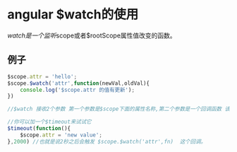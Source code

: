 # angular $watch的使用

$watch 是一个监听$scope或者$rootScope属性值改变的函数。

## 例子
```js
$scope.attr = 'hello';
$scope.$watch('attr',function(newVal,oldVal){ 
    console.log('$scope.attr 的值有更新');
})

//$watch 接收2个参数 第一个参数是$scope下面的属性名称,第二个参数是一个回调函数 该函数会在 被监听的属性的值发生改变的时候调用。

//你可以加一个$timeout来试试它
$timeout(function(){
    $scope.attr = 'new value';
},2000) //也就是说2秒之后会触发 $scope.$watch('attr',fn)  这个回调。

```